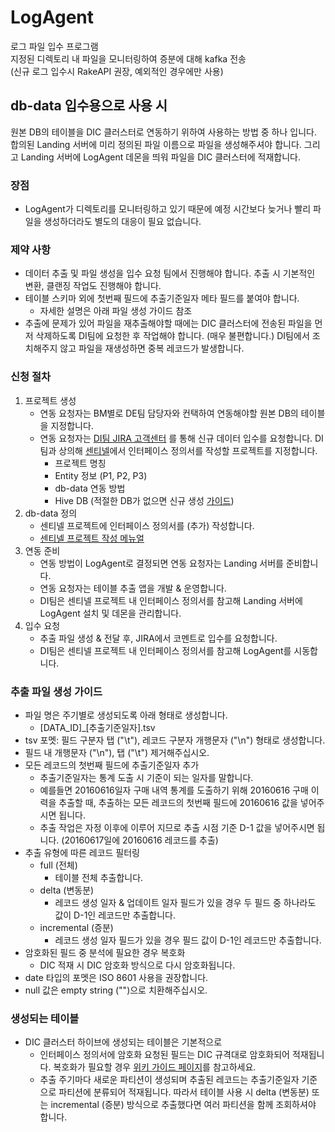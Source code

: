 # LogAgent

로그 파일 입수 프로그램<br/>
지정된 디렉토리 내 파일을 모니터링하여 증분에 대해 kafka 전송<br/>
(신규 로그 입수시 RakeAPI 권장, 예외적인 경우에만 사용)<br/>

## db-data 입수용으로 사용 시
원본 DB의 테이블을 DIC 클러스터로 연동하기 위하여 사용하는 방법 중 하나 입니다. 합의된 Landing 서버에 미리 정의된 파일 이름으로 파일을 생성해주셔야 합니다. 그리고 Landing 서버에 LogAgent 데몬을 띄워 파일을 DIC 클러스터에 적재합니다.

### 장점
* LogAgent가 디렉토리를 모니터링하고 있기 때문에 예정 시간보다 늦거나 빨리 파일을 생성하더라도 별도의 대응이 필요 없습니다.

### 제약 사항
* 데이터 추출 및 파일 생성을 입수 요청 팀에서 진행해야 합니다. 추출 시 기본적인 변환, 클랜징 작업도 진행해야 합니다.
* 테이블 스키마 외에 첫번째 필드에 추출기준일자 메타 필드를 붙여야 합니다.
    - 자세한 설명은 아래 파일 생성 가이드 참조
* 추출에 문제가 있어 파일을 재추출해야할 때에는 DIC 클러스터에 전송된 파일을 먼저 삭제하도록 DI팀에 요청한 후 작업해야 합니다. (매우 불편합니다.) DI팀에서 조치해주지 않고 파일을 재생성하면 중복 레코드가 발생합니다.

### 신청 절차
1. 프로젝트 생성
    - 연동 요청자는 BM별로 DE팀 담당자와 컨택하여 연동해야할 원본 DB의 테이블을 지정합니다.
    - 연동 요청자는 [DI팀 JIRA 고객센터](http://jira.skplanet.com/servicedesk/customer/portal/49) 를 통해 신규 데이터 입수를 요청합니다. DI팀과 상의해 [센티넬](http://sentinel.skplanet.com:8080)에서 인터페이스 정의서를 작성할 프로젝트를 지정합니다.
        + 프로젝트 명칭
        + Entity 정보 (P1, P2, P3)
        + db-data 연동 방법
        + Hive DB (적절한 DB가 없으면 신규 생성 [가이드](http://wiki.skplanet.com/pages/viewpage.action?pageId=63275727))
2. db-data 정의
    - 센티넬 프로젝트에 인터페이스 정의서를 (추가) 작성합니다.
    - [센티넬 프로젝트 작성 메뉴얼](http://sentinel.skplanet.com:8080/docs/dbschema)
3. 연동 준비
    - 연동 방법이 LogAgent로 결정되면 연동 요청자는 Landing 서버를 준비합니다.
    - 연동 요청자는 테이블 추출 앱을 개발 & 운영합니다.
    - DI팀은 센티넬 프로젝트 내 인터페이스 정의서를 참고해 Landing 서버에 LogAgent 설치 및 데몬을 관리합니다.
4. 입수 요청
    - 추출 파일 생성 & 전달 후, JIRA에서 코멘트로 입수를 요청합니다.
    - DI팀은 센티넬 프로젝트 내 인터페이스 정의서를 참고해 LogAgent를 시동합니다.

### 추출 파일 생성 가이드
* 파일 명은 주기별로 생성되도록 아래 형태로 생성합니다.
    - [DATA_ID]_[추출기준일자].tsv
* tsv 포멧: 필드 구분자 탭 ("\t"), 레코드 구분자 개행문자 ("\n") 형태로 생성합니다.
* 필드 내 개행문자 ("\n"), 탭 ("\t") 제거해주십시오.
* 모든 레코드의 첫번째 필드에 추출기준일자 추가
    - 추출기준일자는 통계 도출 시 기준이 되는 일자를 말합니다.
    - 예를들면 20160616일자 구매 내역 통계를 도출하기 위해 20160616 구매 이력을 추출할 때, 추출하는 모든 레코드의 첫번째 필드에 20160616 값을 넣어주시면 됩니다.
    - 추출 작업은 자정 이후에 이루어 지므로 추출 시점 기준 D-1 값을 넣어주시면 됩니다. (20160617일에 20160616 레코드를 추출)
* 추출 유형에 따른 레코드 필터링
    - full (전체)
        + 테이블 전체 추출합니다.
    - delta (변동분)
        + 레코드 생성 일자 & 업데이트 일자 필드가 있을 경우 두 필드 중 하나라도 값이 D-1인 레코드만 추출합니다.
    - incremental (증분)
        + 레코드 생성 일자 필드가 있을 경우 필드 값이 D-1인 레코드만 추출합니다.
* 암호화된 필드 중 분석에 필요한 경우 복호화
    - DIC 적재 시 DIC 암호화 방식으로 다시 암호화됩니다.
* date 타입의 포멧은 ISO 8601 사용을 권장합니다.
* null 값은 empty string ("")으로 치환해주십시오.

### 생성되는 테이블
* DIC 클러스터 하이브에 생성되는 테이블은 기본적으로 
    - 인터페이스 정의서에 암호화 요청된 필드는 DIC 규격대로 암호화되어 적재됩니다. 복호화가 필요할 경우 [위키 가이드 페이지](http://wiki.skplanet.com/pages/viewpage.action?pageId=55452400)를 참고하세요.
    - 추출 주기마다 새로운 파티션이 생성되며 추출된 레코드는 추출기준일자 기준으로 파티션에 분류되어 적재됩니다. 따라서 테이블 사용 시 delta (변동분) 또는 incremental (증분) 방식으로 추출했다면 여러 파티션을 함께 조회하셔야 합니다.
